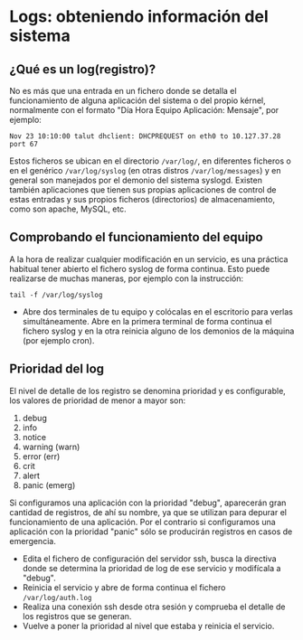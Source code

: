 # Logs: obteniendo información del sistema

## ¿Qué es un log(registro)?

No es más que una entrada en un fichero donde se detalla el funcionamiento de alguna aplicación del sistema o del propio kérnel, normalmente con el formato "Día Hora Equipo Aplicación: Mensaje", por ejemplo:

    Nov 23 10:10:00 talut dhclient: DHCPREQUEST on eth0 to 10.127.37.28 port 67

Estos ficheros se ubican en el directorio `/var/log/`, en diferentes ficheros o en el genérico `/var/log/syslog` (en otras distros `/var/log/messages`) y en general son manejados por el demonio del sistema syslogd. Existen también aplicaciones que tienen sus propias aplicaciones de control de estas entradas y sus propios ficheros (directorios) de almacenamiento, como son apache, MySQL, etc.

## Comprobando el funcionamiento del equipo

A la hora de realizar cualquier modificación en un servicio, es una práctica habitual tener abierto el fichero syslog de forma continua. Esto puede realizarse de muchas maneras, por ejemplo con la instrucción:

    tail -f /var/log/syslog

  
* Abre dos terminales de tu equipo y colócalas en el escritorio para verlas simultáneamente. Abre en la primera terminal de forma continua el fichero syslog y en la otra reinicia alguno de los demonios de la máquina (por ejemplo cron).  
  
## Prioridad del log

El nivel de detalle de los registro se denomina prioridad y es configurable, los valores de prioridad de menor a mayor son:  

1.  debug
2.  info
3.  notice
4.  warning (warn)  
5.  error (err)
6.  crit
7.  alert
8.  panic (emerg)

Si configuramos una aplicación con la prioridad "debug", aparecerán gran cantidad de registros, de ahí su nombre, ya que se utilizan para depurar el funcionamiento de una aplicación. Por el contrario si configuramos una aplicación con la prioridad "panic" sólo se producirán registros en casos de emergencia.  
  
* Edita el fichero de configuración del servidor ssh, busca la directiva donde se determina la prioridad de log de ese servicio y modifícala a "debug".  
* Reinicia el servicio y abre de forma continua el fichero `/var/log/auth.log`  
* Realiza una conexión ssh desde otra sesión y comprueba el detalle de los registros que se generan.  
* Vuelve a poner la prioridad al nivel que estaba y reinicia el servicio.